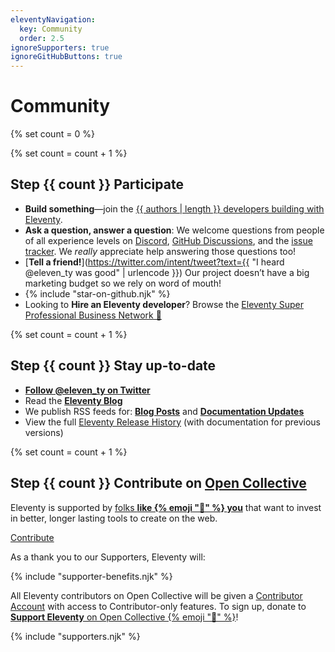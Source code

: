 ```yaml
---
eleventyNavigation:
  key: Community
  order: 2.5
ignoreSupporters: true
ignoreGitHubButtons: true
---
```

# Community

{% set count = 0 %}

{% set count = count + 1 %}
## <span class="numberflag"><span class="sr-only">Step</span> {{ count }}</span> Participate

* **Build something**—join the [{{ authors | length }} developers building with Eleventy](/docs/authors/).
* **Ask a question, answer a question**: We welcome questions from people of all experience levels on [Discord](/blog/discord/), [GitHub Discussions](https://github.com/11ty/eleventy/discussions), and the [issue tracker](https://github.com/11ty/eleventy/issues). We _really_ appreciate help answering those questions too!
* [**Tell a friend!**](https://twitter.com/intent/tweet?text={{ "I heard @eleven_ty was good" | urlencode }}) Our project doesn’t have a big marketing budget so we rely on word of mouth!
* {% include "star-on-github.njk" %}
* Looking to **Hire an Eleventy developer**? Browse the [Eleventy Super Professional Business Network 💼](/super-professional-business-network/)

{% set count = count + 1 %}
## <span class="numberflag"><span class="sr-only">Step</span> {{ count }}</span> Stay up-to-date

* [**Follow @eleven_ty on Twitter**](https://twitter.com/intent/follow?screen_name=eleven_ty)
* Read the [**Eleventy Blog**](/blog/)
* We publish RSS feeds for: [**Blog Posts**](/blog/feed.xml) and [**Documentation Updates**](/docs/feed.xml)
* View the full [Eleventy Release History](/docs/versions/) (with documentation for previous versions)

{% set count = count + 1 %}
## <span class="numberflag"><span class="sr-only">Step</span> {{ count }}</span> Contribute on [Open Collective](https://opencollective.com/11ty)

Eleventy is supported by [folks <strong>like {% emoji "👋" %} <span class="nowrap" data-investors-avatar="prepend">you</span></strong>](/docs/supporters/) that want to invest in better, longer lasting tools to create on the web.

<div class="lo" style="--lo-margin-h: 1em; --lo-margin-v: .5em">
    <div class="lo-c">
        <a href="https://opencollective.com/11ty" class="btn-primary btn-primary-sm benchnine rainbow-active rainbow-active-noanim elv-externalexempt">Contribute</a>
    </div>
    <div class="lo-c" style="flex-basis: 30em">

As a thank you to our Supporters, Eleventy will:

{% include "supporter-benefits.njk" %}

</div><!-- /lo-c --></div><!-- /lo -->

All Eleventy contributors on Open Collective will be given a <a href="/docs/account/">Contributor Account</a> with access to Contributor-only features. To sign up, donate to <a href="https://opencollective.com/11ty"><strong>Support Eleventy</strong> on Open Collective {% emoji "🎁" %}</a>!

{% include "supporters.njk" %}

